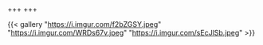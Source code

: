 +++
+++

{{< gallery "https://i.imgur.com/f2bZGSY.jpeg"
"https://i.imgur.com/WRDs67v.jpeg"
"https://i.imgur.com/sEcJlSb.jpeg"  >}}